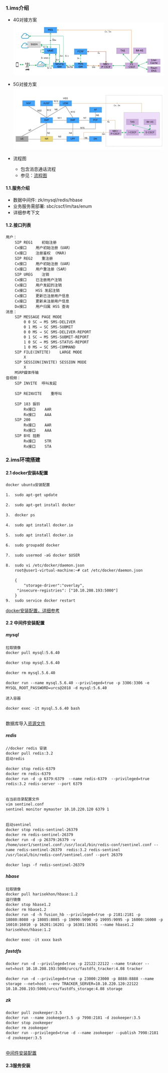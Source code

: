 ### 1.ims介绍

* 4G对接方案
![ims系统结构图](res/ims-4g.jpg)

* 5G对接方案
![ims系统结构图](res/ims-5g.jpg)

* 流程图
  * 包含消息通话流程
  * 参见：[流程图](flow)

#### 1.1.服务介绍

* 数据中间件: zk/mysql/redis/hbase
* 业务服务需部署: sbc/cscf/im/tas/enum
* 详细参考下文

#### 1.2.接口列表

```
用户：
	SIP REG1	初始注册
	Cx接口	用户初始注册（UAR）
	Cx接口	注册鉴权  (MAR)
	SIP REG2	重注册
	Cx接口	用户初始注册（UAR）
	Cx接口	用户重注册（SAR）
	SIP UREG	注销
	Cx接口	已注册用户注销
	Cx接口	用户发起的注销
	Cx接口	HSS 发起注销
	Cx接口	更新已注册用户信息
	Cx接口	更新未注册用户信息
	Dx接口	用户归属 HSS 查询
消息：	
	SIP MESSAGE	PAGE MODE
	    0 0	SC → MS	SMS-DELIVER
        0 1	MS → SC	SMS-SUBMIT
        0 0	MS → SC	SMS-DELIVER-REPORT
        0 1	SC → MS	SMS-SUBMIT-REPORT
        1 0	SC → MS	SMS-STATUS-REPORT
        1 0	MS → SC	SMS-COMMAND
	SIP FILE(INTITE)	LARGE MODE
	    X
	SIP SESSION(INVITE)	SESSION MODE
	    X
	MSRP媒体传输
音视频：
	SIP INVITE	呼叫发起

	SIP REINVITE	重呼叫

	SIP 183	振铃
        Rx接口	AAR
        Rx接口	AAA
    SIP 200 
        Rx接口	AAR
        Rx接口	AAA
	SIP BYE	挂断
        Rx接口	STR
        Rx接口	STA

```

### 2.ims环境搭建



#### 2.1 docker安装&配置

```
docker ubuntu安装配置

1.  sudo apt-get update

2.  sudo apt-get install docker

3.  docker ps

4.  sudo apt install docker.io

5.  sudo apt install docker.io

6.  sudo groupadd docker

7.  sudo usermod -aG docker $USER

8.  sudo vi /etc/docker/daemon.json 
	root@user1-virtual-machine:~# cat /etc/docker/daemon.json 

	{
	    "storage-driver":"overlay",
	 "insecure-registries": ["10.10.208.193:5000"]
	}
9.  sudo service docker restart

```
    
[docker安装配置，详细参考](docker安装配置.md)

    
    
#### 2.2 中间件安装配置

##### mysql

```
拉取镜像
docker pull mysql:5.6.40

docker stop mysql.5.6.40

docker rm mysql.5.6.40

docker run --name mysql.5.6.40 --privileged=true -p 3306:3306 -e MYSQL_ROOT_PASSWORD=urcs@2018 -d mysql:5.6.40 

进入容器

docker exec -it mysql.5.6.40 bash
           
```
数据库导入[资源文件](sql)

##### redis

```
//docker redis 安装
docker pull redis:3.2
启动redis

docker stop redis-6379
docker rm redis-6379
docker run -d -p 6379:6379  --name redis-6379  --privileged=true redis:3.2 redis-server --port 6379


在当前目录配置文件
vim sentinel.conf 
sentinel monitor mymaster 10.10.220.120 6379 1


启动sentinel
docker stop redis-sentinel-26379 
docker rm redis-sentinel-26379 
docker run -d -p 26379:26379 -v /home/user1/sentinel.conf:/usr/local/bin/redis-conf/sentinel.conf --name redis-sentinel-26379  redis:3.2 redis-sentinel /usr/local/bin/redis-conf/sentinel.conf --port 26379

docker logs -f redis-sentinel-26379 
```


##### hbase

```
拉取镜像
docker pull harisekhon/hbase:1.2
运行镜像
docker stop hbase1.2
docker rm hbase1.2
docker run -d -h fusion_hb --privileged=true -p 2181:2181 -p 18080:8080 -p 18085:8085 -p 19090:9090 -p 19095:9095 -p 16000:16000 -p 16010:16010 -p 16201:16201 -p 16301:16301 --name hbase1.2 harisekhon/hbase:1.2
  
docker exec -it xxxx bash         
```

##### fastdfs

```
docker run -d --privileged=true -p 22122:22122 --name trakcer --net=host 10.10.208.193:5000/urcs/fastdfs_tracker:4.08 tracker

docker run -d --privileged=true -p 23000:23000 -p 8888:8888 --name storage --net=host --env TRACKER_SERVER=10.10.220.120:22122 10.10.208.193:5000/urcs/fastdfs_storage:4.08 storage
```


##### zk

```
docker pull zookeeper:3.5
docker run --name zookeeper3.5 -p 7998:2181 -d zookeeper:3.5 
docker stop zookeeper
docker rm zookeeper
docker run --privileged=true -d --name zookeeper --publish 7998:2181  -d zookeeper:3.5 
           
```

[中间件安装配置](中间件安装配置.md)


#### 2.3服务安装


